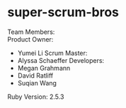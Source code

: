 # super-scrum-bros

Team Members:  
Product Owner:  
  - Yumei Li
Scrum Master:  
  - Alyssa Schaeffer
Developers:  
  - Megan Grahmann
  - David Ratliff
  - Suqian Wang
  
Ruby Version: 2.5.3
